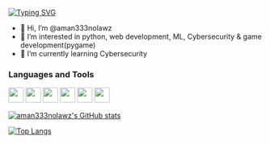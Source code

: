 [![Typing SVG](https://readme-typing-svg.demolab.com?font=Fira+Code&pause=1000&color=8BE9FD&width=435&lines=Just+a+nobody+who+knows+something)](https://git.io/typing-svg)
- 👋 Hi, I’m @aman333nolawz
- 👀 I’m interested in python, web development, ML, Cybersecurity & game development(pygame)
- 🌱 I’m currently learning Cybersecurity

### Languages and Tools

<p align="left"> 
	<img src="https://img.icons8.com/color/50/fa314a/git.png" width="30"/>
	<img src="https://img.icons8.com/color/50/4a90e2/css3.png" width="30"/>
	<img src="https://img.icons8.com/color/50/fa314a/console.png" width="30"/>
	<img src="https://img.icons8.com/color/50/4a90e2/html-5--v2.png" width="30"/>
	<img src="https://img.icons8.com/color/50/fa314a/javascript.png" width="30"/>
	<img src="https://img.icons8.com/color/50/4a90e2/python.png" width="30"/>
</p>

[![aman333nolawz's GitHub stats](https://github-readme-stats.vercel.app/api?username=aman333nolawz&show_icons=true&theme=dracula&border_radius=10&hide_border=true&bg_color=15,0d1117,1a1b26)](https://github.com/anuraghazra/github-readme-stats)

[![Top Langs](https://github-readme-stats.vercel.app/api/top-langs/?username=aman333nolawz&layout=compact&theme=dracula&border_radius=10&hide_border=true&bg_color=15,0d1117,1a1b26)](https://github.com/anuraghazra/github-readme-stats)
